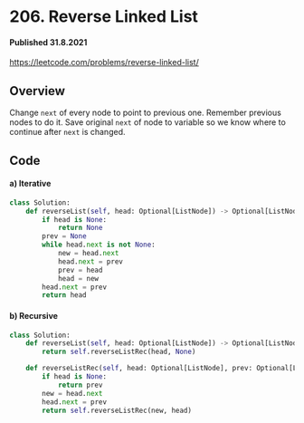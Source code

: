 # 206. Reverse Linked List
#### Published 31.8.2021

<https://leetcode.com/problems/reverse-linked-list/>

## Overview
Change `next` of every node to point to previous one. Remember previous nodes to do it. Save original `next` of node to variable so we know where to continue after `next` is changed.

## Code
#### a) Iterative 
```python
class Solution:
    def reverseList(self, head: Optional[ListNode]) -> Optional[ListNode]:
        if head is None:
            return None
        prev = None
        while head.next is not None:
            new = head.next
            head.next = prev
            prev = head
            head = new
        head.next = prev
        return head
```

#### b) Recursive
```python
class Solution:
    def reverseList(self, head: Optional[ListNode]) -> Optional[ListNode]:
        return self.reverseListRec(head, None)

    def reverseListRec(self, head: Optional[ListNode], prev: Optional[ListNode]) -> Optional[ListNode]:
        if head is None:
            return prev
        new = head.next
        head.next = prev
        return self.reverseListRec(new, head)
```
